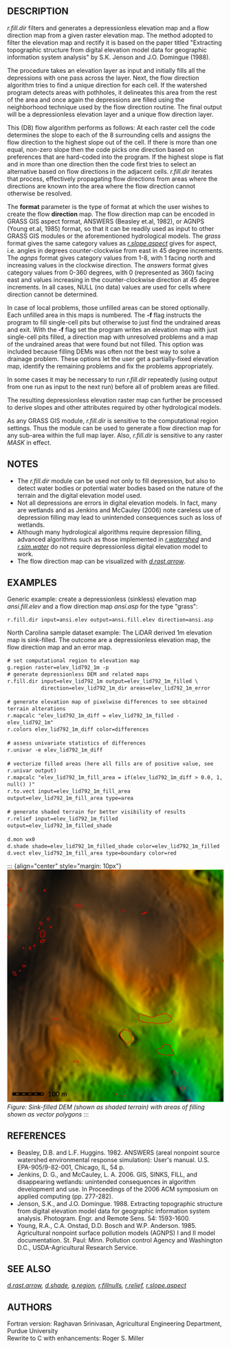 ## DESCRIPTION

*r.fill.dir* filters and generates a depressionless elevation map and a
flow direction map from a given raster elevation map. The method adopted
to filter the elevation map and rectify it is based on the paper titled
\"Extracting topographic structure from digital elevation model data for
geographic information system analysis\" by S.K. Jenson and J.O.
Domingue (1988).

The procedure takes an elevation layer as input and initially fills all
the depressions with one pass across the layer. Next, the flow direction
algorithm tries to find a unique direction for each cell. If the
watershed program detects areas with pothholes, it delineates this area
from the rest of the area and once again the depressions are filled
using the neighborhood technique used by the flow direction routine. The
final output will be a depressionless elevation layer and a unique flow
direction layer.

This (D8) flow algorithm performs as follows: At each raster cell the
code determines the slope to each of the 8 surrounding cells and assigns
the flow direction to the highest slope out of the cell. If there is
more than one equal, non-zero slope then the code picks one direction
based on preferences that are hard-coded into the program. If the
highest slope is flat and in more than one direction then the code first
tries to select an alternative based on flow directions in the adjacent
cells. *r.fill.dir* iterates that process, effectively propagating flow
directions from areas where the directions are known into the area where
the flow direction cannot otherwise be resolved.

The **format** parameter is the type of format at which the user wishes
to create the flow **direction** map. The flow direction map can be
encoded in GRASS GIS aspect format, ANSWERS (Beasley et.al, 1982), or
AGNPS (Young et.al, 1985) format, so that it can be readily used as
input to other GRASS GIS modules or the aforementioned hydrological
models. The *grass* format gives the same category values as
*[r.slope.aspect](r.slope.aspect.html)* gives for aspect, i.e. angles in
degrees counter-clockwise from east in 45 degree increments. The *agnps*
format gives category values from 1-8, with 1 facing north and
increasing values in the clockwise direction. The *answers* format gives
category values from 0-360 degrees, with 0 (represented as 360) facing
east and values increasing in the counter-clockwise direction at 45
degree increments. In all cases, NULL (no data) values are used for
cells where direction cannot be determined.

In case of local problems, those unfilled areas can be stored
optionally. Each unfilled area in this maps is numbered. The **-f** flag
instructs the program to fill single-cell pits but otherwise to just
find the undrained areas and exit. With the **-f** flag set the program
writes an elevation map with just single-cell pits filled, a direction
map with unresolved problems and a map of the undrained areas that were
found but not filled. This option was included because filling DEMs was
often not the best way to solve a drainage problem. These options let
the user get a partially-fixed elevation map, identify the remaining
problems and fix the problems appropriately.

In some cases it may be necessary to run *r.fill.dir* repeatedly (using
output from one run as input to the next run) before all of problem
areas are filled.

The resulting depressionless elevation raster map can further be
processed to derive slopes and other attributes required by other
hydrological models.

As any GRASS GIS module, *r.fill.dir* is sensitive to the computational
region settings. Thus the module can be used to generate a flow
direction map for any sub-area within the full map layer. Also,
*r.fill.dir* is sensitive to any raster *MASK* in effect.

## NOTES

-   The *r.fill.dir* module can be used not only to fill depression, but
    also to detect water bodies or potential water bodies based on the
    nature of the terrain and the digital elevation model used.
-   Not all depressions are errors in digital elevation models. In fact,
    many are wetlands and as Jenkins and McCauley (2006) note careless
    use of depression filling may lead to unintended consequences such
    as loss of wetlands.
-   Although many hydrological algorithms require depression filling,
    advanced algorithms such as those implemented in
    *[r.watershed](r.watershed.html)* and
    *[r.sim.water](r.sim.water.html)* do not require depressionless
    digital elevation model to work.
-   The flow direction map can be visualized with
    *[d.rast.arrow](d.rast.arrow.html)*.

## EXAMPLES

Generic example: create a depressionless (sinkless) elevation map
*ansi.fill.elev* and a flow direction map *ansi.asp* for the type
\"grass\":

```
r.fill.dir input=ansi.elev output=ansi.fill.elev direction=ansi.asp
```

North Carolina sample dataset example: The LiDAR derived 1m elevation
map is sink-filled. The outcome are a depressionless elevation map, the
flow direction map and an error map.

```
# set computational region to elevation map
g.region raster=elev_lid792_1m -p
# generate depressionless DEM and related maps
r.fill.dir input=elev_lid792_1m output=elev_lid792_1m_filled \
           direction=elev_lid792_1m_dir areas=elev_lid792_1m_error

# generate elevation map of pixelwise differences to see obtained terrain alterations
r.mapcalc "elev_lid792_1m_diff = elev_lid792_1m_filled - elev_lid792_1m"
r.colors elev_lid792_1m_diff color=differences

# assess univariate statistics of differences
r.univar -e elev_lid792_1m_diff

# vectorize filled areas (here all fills are of positive value, see r.univar output)
r.mapcalc "elev_lid792_1m_fill_area = if(elev_lid792_1m_diff > 0.0, 1, null() )"
r.to.vect input=elev_lid792_1m_fill_area output=elev_lid792_1m_fill_area type=area

# generate shaded terrain for better visibility of results
r.relief input=elev_lid792_1m_filled output=elev_lid792_1m_filled_shade

d.mon wx0
d.shade shade=elev_lid792_1m_filled_shade color=elev_lid792_1m_filled
d.vect elev_lid792_1m_fill_area type=boundary color=red
```

::: {align="center" style="margin: 10px"}
![r.fill.dir example](r_fill_dir.png)\
*Figure: Sink-filled DEM (shown as shaded terrain) with areas of filling
shown as vector polygons*
:::

## REFERENCES

-   Beasley, D.B. and L.F. Huggins. 1982. ANSWERS (areal nonpoint source
    watershed environmental response simulation): User\'s manual. U.S.
    EPA-905/9-82-001, Chicago, IL, 54 p.
-   Jenkins, D. G., and McCauley, L. A. 2006. GIS, SINKS, FILL, and
    disappearing wetlands: unintended consequences in algorithm
    development and use. In Proceedings of the 2006 ACM symposium on
    applied computing (pp. 277-282).
-   Jenson, S.K., and J.O. Domingue. 1988. Extracting topographic
    structure from digital elevation model data for geographic
    information system analysis. Photogram. Engr. and Remote Sens. 54:
    1593-1600.
-   Young, R.A., C.A. Onstad, D.D. Bosch and W.P. Anderson. 1985.
    Agricultural nonpoint surface pollution models (AGNPS) I and II
    model documentation. St. Paul: Minn. Pollution control Agency and
    Washington D.C., USDA-Agricultural Research Service.

## SEE ALSO

*[d.rast.arrow](d.rast.arrow.html), [d.shade](d.shade.html),
[g.region](g.region.html), [r.fillnulls](r.fillnulls.html),
[r.relief](r.relief.html), [r.slope.aspect](r.slope.aspect.html)*

## AUTHORS

Fortran version: Raghavan Srinivasan, Agricultural Engineering
Department, Purdue University\
Rewrite to C with enhancements: Roger S. Miller
